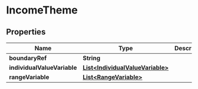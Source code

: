 
# IncomeTheme

## Properties
Name | Type | Description | Notes
------------ | ------------- | ------------- | -------------
**boundaryRef** | **String** |  |  [optional]
**individualValueVariable** | [**List&lt;IndividualValueVariable&gt;**](IndividualValueVariable.md) |  |  [optional]
**rangeVariable** | [**List&lt;RangeVariable&gt;**](RangeVariable.md) |  |  [optional]



